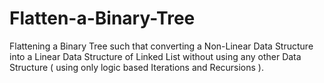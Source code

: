 # Flatten-a-Binary-Tree
Flattening a Binary Tree such that converting a Non-Linear Data Structure into a Linear Data Structure of Linked List without using any other Data Structure ( using only logic based Iterations and Recursions ).
